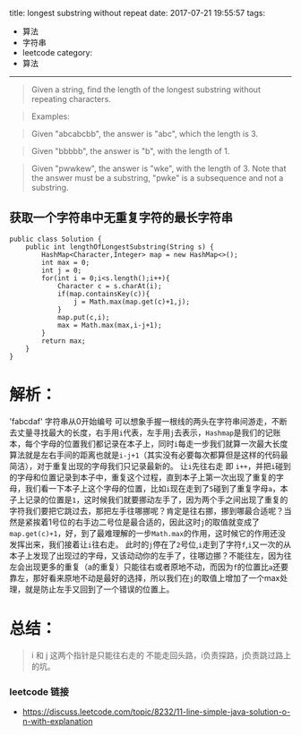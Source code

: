 title: longest substring without repeat
date: 2017-07-21 19:55:57
tags:
- 算法
- 字符串
- leetcode
category:
- 算法
---

> Given a string, find the length of the longest substring without repeating characters.

> Examples:

> Given "abcabcbb", the answer is "abc", which the length is 3.

> Given "bbbbb", the answer is "b", with the length of 1.

> Given "pwwkew", the answer is "wke", with the length of 3. Note that the answer must be a substring, "pwke" is a subsequence and not a substring.

## 获取一个字符串中无重复字符的最长字符串

```
public class Solution {
    public int lengthOfLongestSubstring(String s) {
        HashMap<Character,Integer> map = new HashMap<>();
        int max = 0;
        int j = 0;
        for(int i = 0;i<s.length();i++){
            Character c = s.charAt(i);
            if(map.containsKey(c)){
                j = Math.max(map.get(c)+1,j);
            }
            map.put(c,i);
            max = Math.max(max,i-j+1);
        }
        return max;
    }
}
``` 
# 解析：
'fabcdaf' 字符串从0开始编号
    可以想象手握一根线的两头在字符串间游走，不断去丈量寻找最大的长度，右手用`i`代表，左手用`j`去表示，`Hashmap`是我们的记账本，每个字母的位置我们都记录在本子上，同时`i`每走一步我们就算一次最大长度算法就是左右手间的距离也就是`i-j+1`（其实没有必要每次都算但是这样的代码最简洁），对于重复出现的字母我们只记录最新的。
    让`i`先往右走 即 `i++`，并把`i`碰到的字母和位置记录到本子中，重复这个过程，直到本子上第一次出现了重复的字母，我们看一下本子上这个字母的位置，比如`i`现在走到了`5`碰到了重复字母`a`，本子上记录的位置是`1`，这时候我们就要挪动左手了，因为两个手之间出现了重复的字符我们要把它跳过去，那把左手往哪挪呢？肯定是往右挪，挪到哪最合适呢？当然是紧挨着1号位的右手边二号位是最合适的，因此这时`j`的取值就变成了`map.get(c)+1`，好，到了最难理解的一步`Math.max`的作用，这时候它的作用还没发挥出来，我们接着让`i`往右走。
    此时的`j`停在了`2`号位,`i`走到了字符`f`,`i`又一次的从本子上发现了出现过的字母，又该动动你的左手了，往哪边挪？不能往左，因为往左会出现更多的重复（a的重复）只能往右或者原地不动，而因为`f`的位置比`a`还要靠左，那好看来原地不动是最好的选择，所以我们在`j`的取值上增加了一个max处理，就是防止左手又回到了一个错误的位置上。
    
# 总结：
> i 和 j 这两个指针是只能往右走的 不能走回头路，i负责探路，j负责跳过路上的坑。 

 
### leetcode 链接
* https://discuss.leetcode.com/topic/8232/11-line-simple-java-solution-o-n-with-explanation
    



